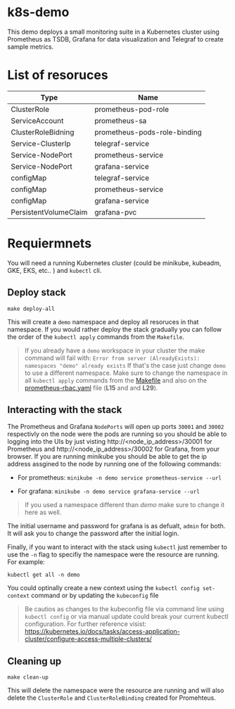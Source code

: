 # k8s-demo

This demo deploys a small monitoring suite in a Kubernetes cluster using Prometheus as TSDB, Grafana for data visualization and Telegraf to create sample metrics.


# List of resoruces

| Type                  | Name                         |
| --------------------- | ---------------------------- |
| ClusterRole           | prometheus-pod-role          |
| ServiceAccount        | prometheus-sa                |
| ClusterRoleBidning    | prometheus-pods-role-binding |
| Service-ClusterIp     | telegraf-service             |
| Service-NodePort      | prometheus-service           |
| Service-NodePort      | grafana-service              |
| configMap             | telegraf-service             |
| configMap             | prometheus-service           |
| configMap             | grafana-service              |
| PersistentVolumeClaim | grafana-pvc                  |


# Requiermnets

You will need a running Kubernetes cluster (could be minikube, kubeadm, GKE, EKS, etc.. ) and `kubectl` cli.

## Deploy stack

`make deploy-all`

This will create a `demo` namespace and deploy all resoruces in that namespace. If you would rather deploy the stack gradually you can follow the order of the `kubectl apply` commands from the `Makefile`.

> If you already have a `demo` workspace in your cluster the make command will fail with: `Error from server (AlreadyExists): namespaces "demo" already exists`
If that's the case just change `demo` to use a different namespace. Make sure to change the namespace in all `kubectl apply` commands from the [Makefile](https://github.com/matiasg1200/k8s-demo/blob/main/Makefile) and also on the [prometheus-rbac.yaml](https://github.com/matiasg1200/k8s-demo/blob/main/prometheus-rbac.yaml) file (**L15** and and **L29**).

## Interacting with the stack

The Prometheus and Grafana `NodePorts` will open up ports `30001` and `30002` respectivly on the node were the pods are running so you should be able to logging into the UIs by just visting http://<node_ip_address>/30001 for Prometheus and http://<node_ip_address>/30002 for Grafana, from your browser. If you are running minikube you should be able to get the ip address assgined to the node by running one of the following commands: 

- For prometheus:
`minikube -n demo service prometheus-service --url`

- For grafana:
`minikube -n demo service grafana-service --url`

> If you used a namespace different than *demo* make sure to change it here as well.

The initial username and password for grafana is as defualt, `admin` for both. It will ask you to change the password after the initial login. 

Finally, if you want to interact with the stack using `kubectl` just remember to use the `-n` flag to specifiy the namespace were the resource are running. For example:

`kubectl get all -n demo`

You could optinally create a new context using the `kubectl config set-context` command or by updating the `kubeconfig` file

> Be cautios as changes to the kubeconfig file via command line using `kubectl config` or via manual update could break your current kubectl configuration. For further reference visist: https://kubernetes.io/docs/tasks/access-application-cluster/configure-access-multiple-clusters/

## Cleaning up

`make clean-up`

This will delete the namespace were the resource are running and will also delete the `ClusterRole` and `ClusterRoleBinding` created for Promehteus. 